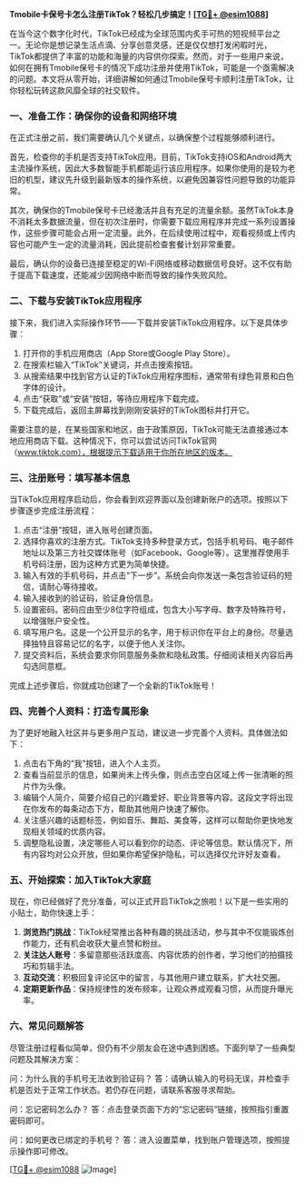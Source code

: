 **Tmobile卡保号卡怎么注册TikTok？轻松几步搞定！[[TG💪+ @esim1088](https://t.me/s/esim1088)]**

在当今这个数字化时代，TikTok已经成为全球范围内炙手可热的短视频平台之一。无论你是想记录生活点滴、分享创意灵感，还是仅仅想打发闲暇时光，TikTok都提供了丰富的功能和海量的内容供你探索。然而，对于一些用户来说，如何在拥有Tmobile保号卡的情况下成功注册并使用TikTok，可能是一个亟需解决的问题。本文将从零开始，详细讲解如何通过Tmobile保号卡顺利注册TikTok，让你轻松玩转这款风靡全球的社交软件。

### 一、准备工作：确保你的设备和网络环境

在正式注册之前，我们需要确认几个关键点，以确保整个过程能够顺利进行。

首先，检查你的手机是否支持TikTok应用。目前，TikTok支持iOS和Android两大主流操作系统，因此大多数智能手机都能运行该应用程序。如果你使用的是较为老旧的机型，建议先升级到最新版本的操作系统，以避免因兼容性问题导致的功能异常。

其次，确保你的Tmobile保号卡已经激活并且有充足的流量余额。虽然TikTok本身不消耗太多数据流量，但在初次注册时，你需要下载应用程序并完成一系列设置操作，这些步骤可能会占用一定流量。此外，在后续使用过程中，观看视频或上传内容也可能产生一定的流量消耗，因此提前检查套餐计划非常重要。

最后，确认你的设备已连接至稳定的Wi-Fi网络或移动数据信号良好。这不仅有助于提高下载速度，还能减少因网络中断而导致的操作失败风险。

### 二、下载与安装TikTok应用程序

接下来，我们进入实际操作环节——下载并安装TikTok应用程序。以下是具体步骤：

1. 打开你的手机应用商店（App Store或Google Play Store）。
2. 在搜索栏输入“TikTok”关键词，并点击搜索按钮。
3. 从搜索结果中找到官方认证的TikTok应用程序图标，通常带有绿色背景和白色字体的设计。
4. 点击“获取”或“安装”按钮，等待应用程序下载完成。
5. 下载完成后，返回主屏幕找到刚刚安装好的TikTok图标并打开它。

需要注意的是，在某些国家和地区，由于政策原因，TikTok可能无法直接通过本地应用商店下载。这种情况下，你可以尝试访问TikTok官网（www.tiktok.com），根据提示下载适用于你所在地区的版本。

### 三、注册账号：填写基本信息

当TikTok应用程序启动后，你会看到欢迎界面以及创建新账户的选项。按照以下步骤逐步完成注册流程：

1. 点击“注册”按钮，进入账号创建页面。
2. 选择你喜欢的注册方式。TikTok支持多种登录方式，包括手机号码、电子邮件地址以及第三方社交媒体账号（如Facebook、Google等）。这里推荐使用手机号码注册，因为这种方式更为简单快捷。
3. 输入有效的手机号码，并点击“下一步”。系统会向你发送一条包含验证码的短信，请耐心等待接收。
4. 输入接收到的验证码，验证身份信息。
5. 设置密码。密码应由至少8位字符组成，包含大小写字母、数字及特殊符号，以增强账户安全性。
6. 填写用户名。这是一个公开显示的名字，用于标识你在平台上的身份。尽量选择独特且容易记忆的名字，以便于他人关注你。
7. 提交资料后，系统会要求你同意服务条款和隐私政策。仔细阅读相关内容后再勾选同意框。

完成上述步骤后，你就成功创建了一个全新的TikTok账号！

### 四、完善个人资料：打造专属形象

为了更好地融入社区并与更多用户互动，建议进一步完善个人资料。具体做法如下：

1. 点击右下角的“我”按钮，进入个人主页。
2. 查看当前显示的信息，如果尚未上传头像，则点击空白区域上传一张清晰的照片作为头像。
3. 编辑个人简介，简要介绍自己的兴趣爱好、职业背景等内容。这段文字将出现在你发布的每条动态下方，帮助其他用户快速了解你。
4. 关注感兴趣的话题标签，例如音乐、舞蹈、美食等，这样可以帮助你更快地发现相关领域的优质内容。
5. 调整隐私设置，决定哪些人可以看到你的动态、评论等信息。默认情况下，所有内容均对公众开放，但如果你希望保护隐私，可以选择仅允许好友查看。

### 五、开始探索：加入TikTok大家庭

现在，你已经做好了充分准备，可以正式开启TikTok之旅啦！以下是一些实用的小贴士，助你快速上手：

1. **浏览热门挑战**：TikTok经常推出各种有趣的挑战活动，参与其中不仅能锻炼创作能力，还有机会收获大量点赞和粉丝。
2. **关注达人账号**：多留意那些活跃度高、内容优质的创作者，学习他们的拍摄技巧和剪辑手法。
3. **互动交流**：积极回复评论区中的留言，与其他用户建立联系，扩大社交圈。
4. **定期更新作品**：保持规律性的发布频率，让观众养成观看习惯，从而提升曝光率。

### 六、常见问题解答

尽管注册过程看似简单，但仍有不少朋友会在途中遇到困惑。下面列举了一些典型问题及其解决方案：

问：为什么我的手机号无法收到验证码？
答：请确认输入的号码无误，并检查手机是否处于正常工作状态。若仍存在问题，请联系客服寻求帮助。

问：忘记密码怎么办？
答：点击登录页面下方的“忘记密码”链接，按照指引重置密码即可。

问：如何更改已绑定的手机号？
答：进入设置菜单，找到账户管理选项，按照提示操作即可修改。

[[TG💪+ @esim1088](https://t.me/s/esim1088) ![Image](https://i.postimg.cc/4NQfJmqS/Snipaste-2025-05-13-00-14-12.png)]